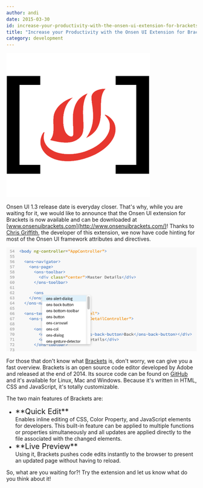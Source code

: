 ```yaml
---
author: andi
date: 2015-03-30
id: increase-your-productivity-with-the-onsen-ui-extension-for-brackets
title: "Increase your Productivity with the Onsen UI Extension for Brackets!"
category: development
---
```


![Onsen UI + Brankets Intro](/blog/content/images/2015/Mar/onsenuiBrackets.png)

Onsen UI 1.3 release date is everyday closer. That's why, while you are waiting for it, we would like to announce that the Onsen UI extension for Brackets is now available and can be downloaded at [www.onsenuibrackets.com](http://www.onsenuibrackets.com/)! Thanks to [Chris Griffith](https://twitter.com/ChrisGriffith), the developer of this extension, we now have code hinting for most of the Onsen UI framework attributes and directives.

<!-- more -->

![Onsen UI + Brackets Intro](/blog/content/images/2015/Mar/onsenuiBrackets-screenshot.png)

For those that don't know what [Brackets](http://brackets.io/) is, don't worry, we can give you a fast overview. Brackets is an open source code editor developed by Adobe and released at the end of 2014. Its source code can be found on [GitHub](https://github.com/adobe/brackets) and it's available for Linux, Mac and Windows. Because it's written in HTML, CSS and JavaScript, it's totally customizable.

The two main features of Brackets are:

* <div style="font-size: 20px">**Quick Edit**</div> Enables inline editing of CSS, Color Property, and JavaScript elements for developers. This built-in feature can be applied to multiple functions or properties simultaneously and all updates are applied directly to the file associated with the changed elements.

* <div style="font-size: 20px">**Live Preview**</div> Using it, Brackets pushes code edits instantly to the browser to present an updated page without having to reload.

So, what are you waiting for?! Try the extension and let us know what do you think about it!
